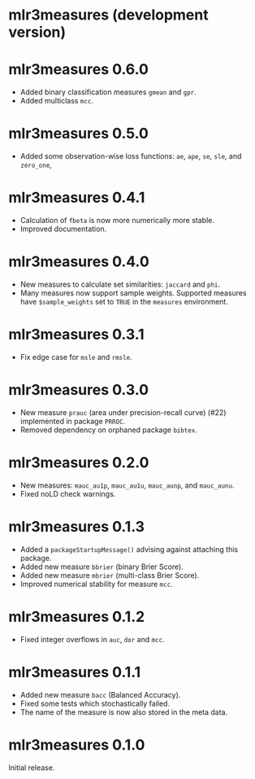 # mlr3measures (development version)

# mlr3measures 0.6.0

* Added binary classification measures `gmean` and `gpr`.
* Added multiclass `mcc`.

# mlr3measures 0.5.0

* Added some observation-wise loss functions: `ae`, `ape`, `se`,
  `sle`, and `zero_one`,

# mlr3measures 0.4.1

* Calculation of `fbeta` is now more numerically more stable.
* Improved documentation.

# mlr3measures 0.4.0

* New measures to calculate set similarities: `jaccard` and `phi`.
* Many measures now support sample weights.
  Supported measures have `$sample_weights` set to `TRUE` in the `measures`
  environment.

# mlr3measures 0.3.1

* Fix edge case for `msle` and `rmsle`.

# mlr3measures 0.3.0

* New measure `prauc` (area under precision-recall curve) (#22) implemented in
  package `PRROC`.
* Removed dependency on orphaned package `bibtex`.

# mlr3measures 0.2.0

* New measures: `mauc_au1p`, `mauc_au1u`, `mauc_aunp`, and `mauc_aunu`.
* Fixed noLD check warnings.

# mlr3measures 0.1.3

* Added a `packageStartupMessage()` advising against attaching this package.
* Added new measure `bbrier` (binary Brier Score).
* Added new measure `mbrier` (multi-class Brier Score).
* Improved numerical stability for measure `mcc`.

# mlr3measures 0.1.2

* Fixed integer overflows in `auc`, `dor` and `mcc`.

# mlr3measures 0.1.1

* Added new measure `bacc` (Balanced Accuracy).
* Fixed some tests which stochastically failed.
* The name of the measure is now also stored in the meta data.

# mlr3measures 0.1.0

Initial release.
